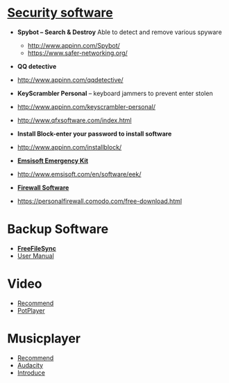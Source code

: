 # [Security software](http://love.appinn.com/#Antivirus)
* **Spybot – Search & Destroy** Able to detect and remove various spyware
  * http://www.appinn.com/Spybot/
  * https://www.safer-networking.org/
  
* __QQ detective__
 * http://www.appinn.com/qqdetective/

* __KeyScrambler Personal__ – keyboard jammers to prevent enter stolen
 * http://www.appinn.com/keyscrambler-personal/
 * http://www.qfxsoftware.com/index.html
* __Install Block-enter your password to install software__
 * http://www.appinn.com/installblock/

* __[Emsisoft Emergency Kit](http://baike.baidu.com/link?url=8Di6-6L2Zx6DnYnEQzFq2ww1g8rMmb7If7cq3fMlt-bJGQq1IlSEWqcZMdE0ouIAgYnSvrHrjK3KMgu_XEsYWTZB9AvCMYKhE8D5YnC78h_)__
 * http://www.emsisoft.com/en/software/eek/
 
* __[Firewall Software](http://www.zonealarm.com/software/free-firewall)__
 * https://personalfirewall.comodo.com/free-download.html
 

# Backup Software
  * __[FreeFileSync](http://www.freefilesync.org/)__
   * [User Manual](http://wenku.baidu.com/view/8e794b1055270722192ef781.html?re=view)

 # __Video__
  * [Recommend](http://love.appinn.com/#video)
  * [PotPlayer](http://tvpot.daum.net/application/PotPlayer.do)
  
 # __Musicplayer__
  * [Recommend](http://love.appinn.com/#musicplayer)
  * [Audacity](http://web.audacityteam.org/download/)
   * [Introduce](http://baike.baidu.com/link?url=6Acd3r41ltceJ1ZSQLdlrnmOttBfVXuhDL-x8ux4XhuSQlbZU3UAThns9iJ4-mf7JfbFTHC-X_aQH5Ysniz4D_)
   


